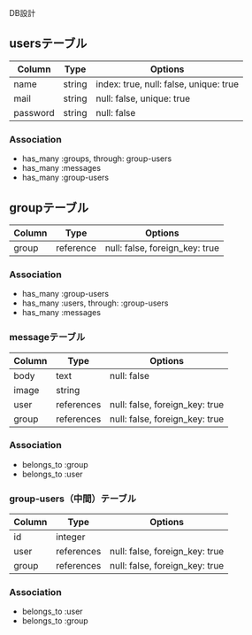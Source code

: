 DB設計

## usersテーブル

|Column|Type|Options|
|------|----|-------|
|name|string|index: true, null: false, unique: true|
|mail|string|null: false, unique: true|
|password|string|null: false|

### Association
- has_many :groups, through: group-users
- has_many :messages
- has_many :group-users

## groupテーブル

|Column|Type|Options|
|------|----|-------|
|group|reference|null: false, foreign_key: true|

### Association
- has_many :group-users
- has_many :users, through: :group-users
- has_many :messages

### messageテーブル
Column|Type|Options|
|------|----|-------|
|body|text|null: false|
|image|string|
|user|references|null: false, foreign_key: true|
|group|references|null: false, foreign_key: true|

### Association
- belongs_to :group
- belongs_to :user

### group-users（中間）テーブル
Column|Type|Options|
|------|----|-------|
|id|integer|
|user|references|null: false, foreign_key: true|
|group|references|null: false, foreign_key: true|

### Association
- belongs_to :user
- belongs_to :group
